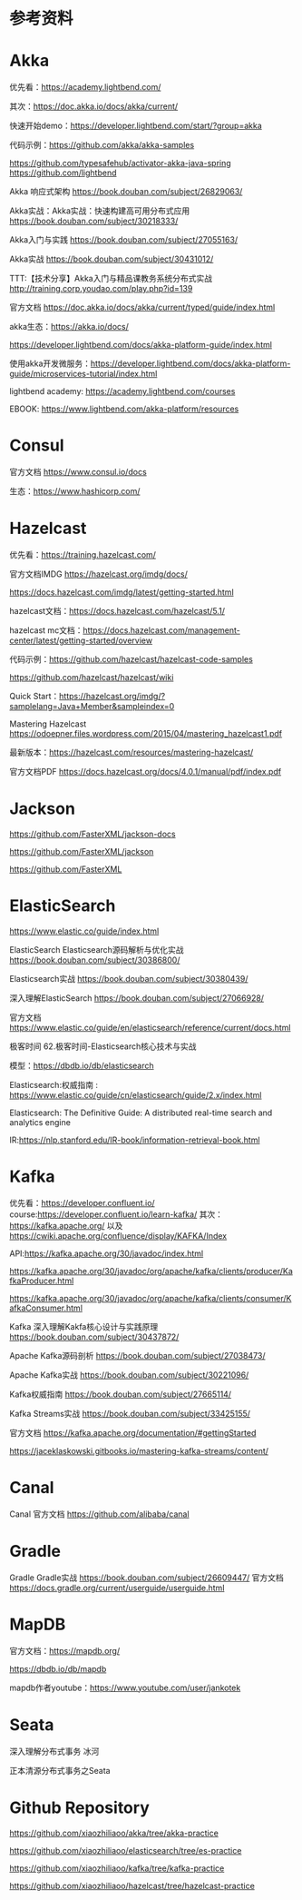 # 参考资料

# Akka

优先看：https://academy.lightbend.com/

其次：https://doc.akka.io/docs/akka/current/

快速开始demo：https://developer.lightbend.com/start/?group=akka

代码示例：https://github.com/akka/akka-samples

https://github.com/typesafehub/activator-akka-java-spring
https://github.com/lightbend

Akka 响应式架构    https://book.douban.com/subject/26829063/

Akka实战：Akka实战：快速构建高可用分布式应用    https://book.douban.com/subject/30218333/

Akka入门与实践    https://book.douban.com/subject/27055163/

Akka实战 https://book.douban.com/subject/30431012/

TTT:【技术分享】Akka入门与精品课教务系统分布式实战    http://training.corp.youdao.com/play.php?id=139

官方文档    https://doc.akka.io/docs/akka/current/typed/guide/index.html

akka生态：https://akka.io/docs/

https://developer.lightbend.com/docs/akka-platform-guide/index.html

使用akka开发微服务：https://developer.lightbend.com/docs/akka-platform-guide/microservices-tutorial/index.html

lightbend academy: https://academy.lightbend.com/courses

EBOOK: https://www.lightbend.com/akka-platform/resources

# Consul

官方文档 https://www.consul.io/docs

生态：https://www.hashicorp.com/

# Hazelcast

优先看：https://training.hazelcast.com/

官方文档IMDG https://hazelcast.org/imdg/docs/

https://docs.hazelcast.com/imdg/latest/getting-started.html

hazelcast文档：https://docs.hazelcast.com/hazelcast/5.1/

hazelcast mc文档：https://docs.hazelcast.com/management-center/latest/getting-started/overview

代码示例：https://github.com/hazelcast/hazelcast-code-samples

https://github.com/hazelcast/hazelcast/wiki

Quick Start：https://hazelcast.org/imdg/?samplelang=Java+Member&sampleindex=0

Mastering Hazelcast https://odoepner.files.wordpress.com/2015/04/mastering_hazelcast1.pdf

最新版本：https://hazelcast.com/resources/mastering-hazelcast/

官方文档PDF    https://docs.hazelcast.org/docs/4.0.1/manual/pdf/index.pdf

# Jackson

https://github.com/FasterXML/jackson-docs

https://github.com/FasterXML/jackson

https://github.com/FasterXML

# ElasticSearch

https://www.elastic.co/guide/index.html

ElasticSearch Elasticsearch源码解析与优化实战    https://book.douban.com/subject/30386800/

Elasticsearch实战    https://book.douban.com/subject/30380439/

深入理解ElasticSearch    https://book.douban.com/subject/27066928/

官方文档    https://www.elastic.co/guide/en/elasticsearch/reference/current/docs.html

极客时间 62.极客时间-Elasticsearch核心技术与实战

模型：https://dbdb.io/db/elasticsearch

Elasticsearch:权威指南 : https://www.elastic.co/guide/cn/elasticsearch/guide/2.x/index.html

Elasticsearch: The Definitive Guide: A distributed real-time search and analytics engine

IR:https://nlp.stanford.edu/IR-book/information-retrieval-book.html

# Kafka

优先看：https://developer.confluent.io/  course:https://developer.confluent.io/learn-kafka/
其次：https://kafka.apache.org/
以及 https://cwiki.apache.org/confluence/display/KAFKA/Index

API:https://kafka.apache.org/30/javadoc/index.html

https://kafka.apache.org/30/javadoc/org/apache/kafka/clients/producer/KafkaProducer.html

https://kafka.apache.org/30/javadoc/org/apache/kafka/clients/consumer/KafkaConsumer.html

Kafka 深入理解Kakfa核心设计与实践原理    https://book.douban.com/subject/30437872/

Apache Kafka源码剖析    https://book.douban.com/subject/27038473/

Apache Kafka实战    https://book.douban.com/subject/30221096/

Kafka权威指南    https://book.douban.com/subject/27665114/

Kafka Streams实战    https://book.douban.com/subject/33425155/

官方文档    https://kafka.apache.org/documentation/#gettingStarted

https://jaceklaskowski.gitbooks.io/mastering-kafka-streams/content/

# Canal

Canal 官方文档    https://github.com/alibaba/canal

# Gradle

Gradle Gradle实战    https://book.douban.com/subject/26609447/
官方文档    https://docs.gradle.org/current/userguide/userguide.html

# MapDB

官方文档：https://mapdb.org/

https://dbdb.io/db/mapdb

mapdb作者youtube：https://www.youtube.com/user/jankotek

# Seata

深入理解分布式事务 冰河

正本清源分布式事务之Seata

# Github Repository

https://github.com/xiaozhiliaoo/akka/tree/akka-practice

https://github.com/xiaozhiliaoo/elasticsearch/tree/es-practice

https://github.com/xiaozhiliaoo/kafka/tree/kafka-practice

https://github.com/xiaozhiliaoo/hazelcast/tree/hazelcast-practice


